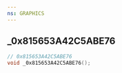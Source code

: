```yaml
---
ns: GRAPHICS
---
```

## _0x815653A42C5ABE76

```c
// 0x815653A42C5ABE76
void _0x815653A42C5ABE76();
```

